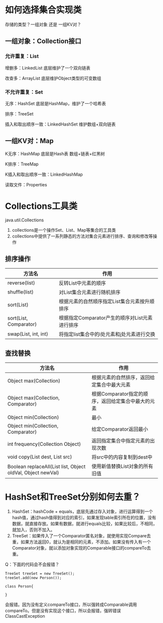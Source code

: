 # 如何选择集合实现类

存储的类型？一组对象 还是 一组KV对？

## 一组对象：Collection接口

### 允许重复：List

增删多：LinkedList 底层维护了一个双向链表

改查多：ArrayList 底层维护Object类型的可变数组

### 不允许重复：Set

无序：HashSet 底层是HashMap，维护了一个哈希表

排序：TreeSet

插入和取出顺序一致：LinkedHashSet 维护数组+双向链表



## 一组KV对：Map

K无序：HashMap 底层是Hash表 数组+链表+红黑树

K排序：TreeMap

K插入和取出顺序一致：LinkedHashMap

读取文件：Properties



# Collections工具类

java.util.Collections

1. collections是一个操作Set、List、Map等集合的工具类
2. collections中提供了一系列静态的方法对集合元素进行排序、查询和修改等操作



## 排序操作

| 方法名                 | 作用                                           |
| ---------------------- | ---------------------------------------------- |
| reverse(list)          | 反转List中元素的顺序                           |
| shuffle(list)          | 对List集合元素进行随机排序                     |
| sort(List)             | 根据元素的自然顺序指定List集合元素按升顺排序   |
| sort(List, Comparator) | 根据指定Comparator产生的顺序对List元素进行排序 |
| swap(List, int, int)   | 将指定list集合中的i处元素和j处元素进行交换     |



## 查找替换

| 方法名                                                      | 作用                                               |
| ----------------------------------------------------------- | -------------------------------------------------- |
| Object max(Collection)                                      | 根据元素的自然排序，返回给定集合中最大元素         |
| Object max(Collection, Comparator)                          | 根据Comparator指定的顺序，返回给定集合中最大的元素 |
| Object min(Collection)                                      | 最小                                               |
| Object min(Collection, Comparator)                          | 给定Comparator返回最小                             |
| int frequency(Collection Object)                            | 返回指定集合中指定元素的出现次数                   |
| void copy(List dest, List src)                              | 将src中的内容复制到dest中                          |
| Boolean replaceAll(List list, Object oldVal, Object newVal) | 使用新值替换List对象的所有旧值                     |



# HashSet和TreeSet分别如何去重？

1. HashSet：hashCode + equals，底层先通过存入对象，进行运算得到一个hash值，通过hash值得到对应的索引，如果发现table索引所在的位置，没有数据，就直接存放。如果有数据，就进行equals比较，如果比较后，不相同，就加入，否则不加入。
2. TreeSet：如果传入了一个Comparator匿名对象，就使用实现Compare去重，如果方法返回0，就认为是相同的元素，不添加。如果没有传入有一个Comparator对象，就以添加对象实现的Comparable接口的compareTo去重。



Q：下面的代码会不会报错？

```
TreeSet treeSet = new TreeSet();
treeSet.add(new Person()); 

class Person{

}
```

​		会报错。因为没有定义compareTo接口，所以强转成Comparable调用compareTo。但是没有实现这个接口，所以会报错，强转错误 ClassCastException

